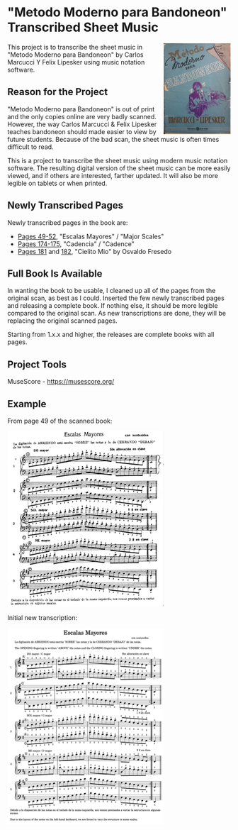 # "Metodo Moderno para Bandoneon" Transcribed Sheet Music
<img src="images/Metodo Moderno para Bandoneon.jpg" width="30%" align="right">

This project is to transcribe the sheet music in "Metodo Moderno para Bandoneon" by Carlos Marcucci Y Felix Lipesker using music notation software.

## Reason for the Project
"Metodo Moderno para Bandoneon" is out of print and the only copies online are very badly scanned. However, the way Carlos Marcucci & Felix Lipesker teaches bandoneon should made easier to view by future students. Because of the bad scan, the sheet music is often times difficult to read. 

This is a project to transcribe the sheet music using modern music notation software. The resulting digital version of the sheet music can be more easily viewed, and if others are interested, farther updated. It will also be more legible on tablets or when printed.

## Newly Transcribed Pages
Newly transcribed pages in the book are:
- [Pages 49-52](https://github.com/Bandolorian/Metodo-Moderno-para-Bandoneon/blob/main/Transcribed%20Pages/Metodo%20Moderno%20para%20Bandoneon_Page%2049-52.pdf), "Escalas Mayores" / "Major Scales"
- [Pages 174-175](https://github.com/Bandolorian/Metodo-Moderno-para-Bandoneon/blob/main/Transcribed%20Pages/Metodo%20Moderno%20para%20Bandoneon_Page%20174-175.pdf), "Cadencia" / "Cadence"
- [Pages 181](https://github.com/Bandolorian/Metodo-Moderno-para-Bandoneon/blob/main/Transcribed%20Pages/Metodo%20Moderno%20para%20Bandoneon_Page%20181.pdf) and [182](https://github.com/Bandolorian/Metodo-Moderno-para-Bandoneon/blob/main/Transcribed%20Pages/Metodo%20Moderno%20para%20Bandoneon_Page%20182.pdf), "Cielito Mio" by Osvaldo Fresedo

## Full Book Is Available
In wanting the book to be usable, I cleaned up all of the pages from the original scan, as best as I could. Inserted the few newly transcribed pages and releasing a complete book. If nothing else, it should be more legible compared to the original scan. As new transcriptions are done, they will be replacing the original scanned pages.

Starting from 1.x.x and higher, the releases are complete books with all pages.

## Project Tools
MuseScore - https://musescore.org/

## Example
From page 49 of the scanned book:

<img src="images/Example of page 49.png" width="70%">

Initial new transcription:

<img src="images/Example of new transcription.png" width="70%">

